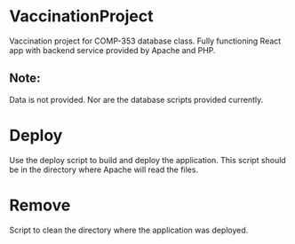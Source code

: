 # VaccinationProject
Vaccination project for COMP-353 database class. Fully functioning React app with backend service provided by Apache and PHP. 

## Note:
Data is not provided.
Nor are the database scripts provided currently. 

# Deploy
Use the deploy script to build and deploy the application. This script should be in the directory where Apache will read the files.

# Remove
Script to clean the directory where the application was deployed.
